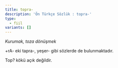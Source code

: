 ```yaml
---
title: topra-
description: 'Ön Türkçe Sözlük : topra-'
type:
  - fiil
variants: []
---
```

_Kurumak, toza dönüşmek_

+rA- eki tapra-, yeşer- gibi sözlerde de bulunmaktadır.

Top? kökü açık değildir.
